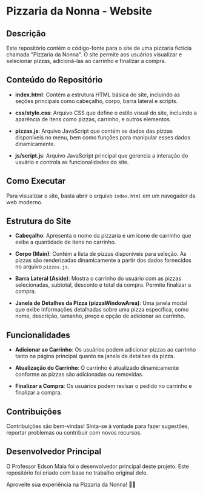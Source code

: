 # Pizzaria da Nonna - Website

## Descrição

Este repositório contém o código-fonte para o site de uma pizzaria fictícia chamada "Pizzaria da Nonna". O site permite aos usuários visualizar e selecionar pizzas, adicioná-las ao carrinho e finalizar a compra.

## Conteúdo do Repositório

- **index.html**: Contém a estrutura HTML básica do site, incluindo as seções principais como cabeçalho, corpo, barra lateral e scripts.

- **css/style.css**: Arquivo CSS que define o estilo visual do site, incluindo a aparência de itens como pizzas, carrinho, e outros elementos.

- **pizzas.js**: Arquivo JavaScript que contém os dados das pizzas disponíveis no menu, bem como funções para manipular esses dados dinamicamente.

- **js/script.js**: Arquivo JavaScript principal que gerencia a interação do usuário e controla as funcionalidades do site.

## Como Executar

Para visualizar o site, basta abrir o arquivo `index.html` em um navegador da web moderno.

## Estrutura do Site

- **Cabeçalho**: Apresenta o nome da pizzaria e um ícone de carrinho que exibe a quantidade de itens no carrinho.

- **Corpo (Main)**: Contém a lista de pizzas disponíveis para seleção. As pizzas são renderizadas dinamicamente a partir dos dados fornecidos no arquivo `pizzas.js`.

- **Barra Lateral (Aside)**: Mostra o carrinho do usuário com as pizzas selecionadas, subtotal, desconto e total da compra. Permite finalizar a compra.

- **Janela de Detalhes da Pizza (pizzaWindowArea)**: Uma janela modal que exibe informações detalhadas sobre uma pizza específica, como nome, descrição, tamanho, preço e opção de adicionar ao carrinho.

## Funcionalidades

- **Adicionar ao Carrinho**: Os usuários podem adicionar pizzas ao carrinho tanto na página principal quanto na janela de detalhes da pizza.

- **Atualização do Carrinho**: O carrinho é atualizado dinamicamente conforme as pizzas são adicionadas ou removidas.

- **Finalizar a Compra**: Os usuários podem revisar o pedido no carrinho e finalizar a compra.

## Contribuições

Contribuições são bem-vindas! Sinta-se à vontade para fazer sugestões, reportar problemas ou contribuir com novos recursos.

## Desenvolvedor Principal

O Professor Edson Maia foi o desenvolvedor principal deste projeto. Este repositório foi criado com base no trabalho original dele.

Aproveite sua experiência na Pizzaria da Nonna! 🍕✨

